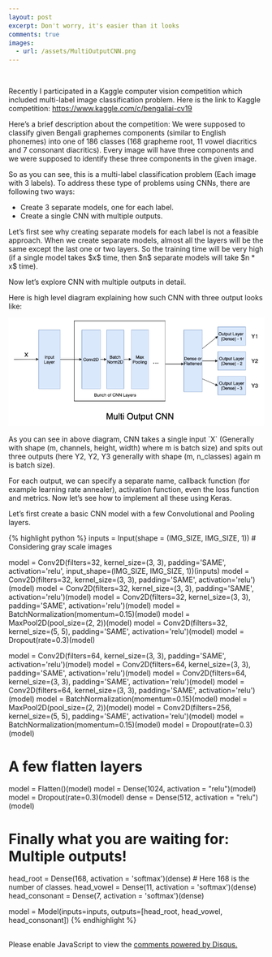 ```yaml
---
layout: post
excerpt: Don't worry, it's easier than it looks
comments: true
images:
  - url: /assets/MultiOutputCNN.png
---
```

<script type="text/x-mathjax-config">
    MathJax.Hub.Config({
      tex2jax: {
        skipTags: ['script', 'noscript', 'style', 'textarea', 'pre'],
        inlineMath: [['$','$']]
      }
    });
  </script>
<script src="https://cdn.mathjax.org/mathjax/latest/MathJax.js?config=TeX-AMS-MML_HTMLorMML" type="text/javascript"></script>
<br>
<p> Recently I participated in a Kaggle computer vision competition which included multi-label image classification problem. Here is the link to Kaggle competition: <a href='https://www.kaggle.com/c/bengaliai-cv19'> https://www.kaggle.com/c/bengaliai-cv19 </a> </p>

<p> Here’s a brief description about the competition: We were supposed to classify given Bengali graphemes components (similar to English phonemes) into one of 186 classes (168 grapheme root, 11 vowel diacritics and 7 consonant diacritics). Every image will have three components and we were supposed to identify these three components in the given image. </p>

<p> So as you can see, this is a multi-label classification problem (Each image with 3 labels). To address these type of problems using CNNs, there are following two ways: </p>

<ul>
<li> Create 3 separate models, one for each label. </li>
<li> Create a single CNN with multiple outputs. </li>
</ul>
  
<p> Let’s first see why creating separate models for each label is not a feasible approach. When we create separate models, almost all the layers will be the same except the last one or two layers. So the training time will be very high (if a single model takes $x$ time, then $n$ separate models will take $n * x$ time). </p>

<p> Now let’s explore CNN with multiple outputs in detail. </p>

<p> Here is high level diagram explaining how such CNN with three output looks like: </p>

<img src="/assets/MultiOutputCNN.png">

<p> As you can see in above diagram, CNN takes a single input `X` (Generally with shape (m, channels, height, width) where m is batch size) and spits out three outputs (here Y2, Y2, Y3 generally with shape (m, n_classes) again m is batch size). </p>

<p> For each output, we can specify a separate name, callback function (for example learning rate annealer), activation function, even the loss function and metrics. Now let’s see how to implement all these using Keras. </p>

<p> Let’s first create a basic CNN model with a few Convolutional and Pooling layers. </p>

{% highlight python %} 
inputs = Input(shape = (IMG_SIZE, IMG_SIZE, 1))  # Considering gray scale images

model = Conv2D(filters=32, kernel_size=(3, 3), padding='SAME', activation='relu', input_shape=(IMG_SIZE, IMG_SIZE, 1))(inputs)
model = Conv2D(filters=32, kernel_size=(3, 3), padding='SAME', activation='relu')(model)
model = Conv2D(filters=32, kernel_size=(3, 3), padding='SAME', activation='relu')(model)
model = Conv2D(filters=32, kernel_size=(3, 3), padding='SAME', activation='relu')(model)
model = BatchNormalization(momentum=0.15)(model)
model = MaxPool2D(pool_size=(2, 2))(model)
model = Conv2D(filters=32, kernel_size=(5, 5), padding='SAME', activation='relu')(model)
model = Dropout(rate=0.3)(model)

model = Conv2D(filters=64, kernel_size=(3, 3), padding='SAME', activation='relu')(model)
model = Conv2D(filters=64, kernel_size=(3, 3), padding='SAME', activation='relu')(model)
model = Conv2D(filters=64, kernel_size=(3, 3), padding='SAME', activation='relu')(model)
model = Conv2D(filters=64, kernel_size=(3, 3), padding='SAME', activation='relu')(model)
model = BatchNormalization(momentum=0.15)(model)
model = MaxPool2D(pool_size=(2, 2))(model)
model = Conv2D(filters=256, kernel_size=(5, 5), padding='SAME', activation='relu')(model)
model = BatchNormalization(momentum=0.15)(model)
model = Dropout(rate=0.3)(model)

# A few flatten layers
model = Flatten()(model)
model = Dense(1024, activation = "relu")(model)
model = Dropout(rate=0.3)(model)
dense = Dense(512, activation = "relu")(model)

# Finally what you are waiting for: Multiple outputs!
head_root = Dense(168, activation = 'softmax')(dense)  # Here 168 is the number of classes.
head_vowel = Dense(11, activation = 'softmax')(dense)
head_consonant = Dense(7, activation = 'softmax')(dense)

model = Model(inputs=inputs, outputs=[head_root, head_vowel, head_consonant])
{% endhighlight %}

<br>

<div id="disqus_thread"></div>
<script>

/**
*  RECOMMENDED CONFIGURATION VARIABLES: EDIT AND UNCOMMENT THE SECTION BELOW TO INSERT DYNAMIC VALUES FROM YOUR PLATFORM OR CMS.
*  LEARN WHY DEFINING THESE VARIABLES IS IMPORTANT: https://disqus.com/admin/universalcode/#configuration-variables*/
/*
var disqus_config = function () {
this.page.url = PAGE_URL;  // Replace PAGE_URL with your page's canonical URL variable
this.page.identifier = PAGE_IDENTIFIER; // Replace PAGE_IDENTIFIER with your page's unique identifier variable
};
*/
(function() { // DON'T EDIT BELOW THIS LINE
var d = document, s = d.createElement('script');
s.src = 'https://kaushal28-github-io.disqus.com/embed.js';
s.setAttribute('data-timestamp', +new Date());
(d.head || d.body).appendChild(s);
})();
</script>
<noscript>Please enable JavaScript to view the <a href="https://disqus.com/?ref_noscript">comments powered by Disqus.</a></noscript>

<!-- Global site tag (gtag.js) - Google Analytics -->
<script async src="https://www.googletagmanager.com/gtag/js?id=UA-162164038-1"></script>
<script>
  window.dataLayer = window.dataLayer || [];
  function gtag(){dataLayer.push(arguments);}
  gtag('js', new Date());

  gtag('config', 'UA-162164038-1');
</script>
